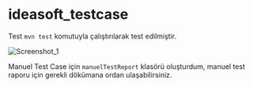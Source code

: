 # ideasoft_testcase

Test `mvn test` komutuyla çalıştırılarak test edilmiştir.

![Screenshot_1](https://user-images.githubusercontent.com/78485942/175238162-10454990-ee4c-4690-9c8d-393dc2f3e101.jpg)

Manuel Test Case için `manuelTestReport` klasörü oluşturdum, manuel test raporu için gerekli dökümana ordan ulaşabilirsiniz.

